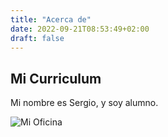 ```yaml
---
title: "Acerca de"
date: 2022-09-21T08:53:49+02:00
draft: false
---
```


## Mi Curriculum

Mi nombre es Sergio, y soy alumno.

![Mi Oficina](https://es.habcdn.com/photos/project/medium/instalacion-servicios-informatica-para-oficinas-1416652.jpg)